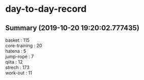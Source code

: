 # day-to-day-record  
## Summary  (2019-10-20 19:20:02.777435)  
basket : 115  
core-training : 20  
hatena : 5  
jump-rope : 7  
qiita : 12  
strech : 173  
work-out : 11  
